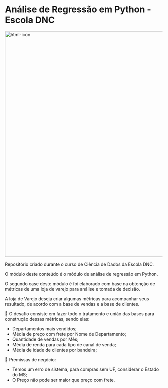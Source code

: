 # Análise de Regressão em Python - Escola DNC

<p><img src="https://yt3.googleusercontent.com/nlZwL457MVj-ksTFvk2wnu2SQywdW0IEboKRCyCOzsNOmdCCbMHpKUU_JvmMXb_L2-jXS9_b-0I=w1060-fcrop64=1,00005a57ffffa5a8-k-c0xffffffff-no-nd-rj" width="720px" alt="html-icon"/>
  
Repositório criado durante o curso de Ciência de Dados da Escola DNC.

O módulo deste conteúdo é o módulo de análise de regressão em Python.

O segundo case deste módulo é foi elaborado com base na obtenção de métricas de uma loja de varejo para análise e tomada de decisão.

A loja de Varejo deseja criar algumas métricas para acompanhar seus resultado, de acordo com a base de vendas e a base de clientes.

🔸 O desafio consiste em fazer todo o tratamento e união das bases para construção dessas métricas, sendo elas:
* Departamentos mais vendidos;
* Média de preço com frete por Nome de Departamento;
* Quantidade de vendas por Mês;
* Média de renda para cada tipo de canal de venda;
* Média de idade de clientes por bandeira;

🔸 Premissas de negócio:
* Temos um erro de sistema, para compras sem UF, considerar o Estado do MS;
* O Preço não pode ser maior que preço com frete.

